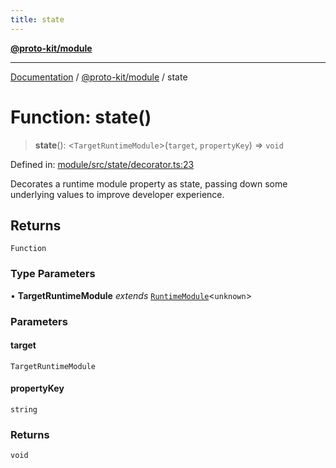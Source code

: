 ```yaml
---
title: state
---
```


[**@proto-kit/module**](../README.md)

***

[Documentation](../../../README.md) / [@proto-kit/module](../README.md) / state

# Function: state()

> **state**(): \<`TargetRuntimeModule`\>(`target`, `propertyKey`) => `void`

Defined in: [module/src/state/decorator.ts:23](https://github.com/proto-kit/framework/blob/b953c754e500c62f01fbbd6d09adfb2f5577269d/packages/module/src/state/decorator.ts#L23)

Decorates a runtime module property as state, passing down some
underlying values to improve developer experience.

## Returns

`Function`

### Type Parameters

• **TargetRuntimeModule** *extends* [`RuntimeModule`](../classes/RuntimeModule.md)\<`unknown`\>

### Parameters

#### target

`TargetRuntimeModule`

#### propertyKey

`string`

### Returns

`void`
